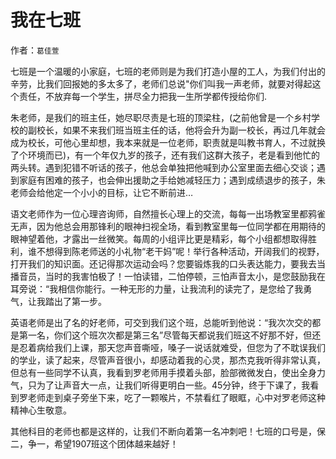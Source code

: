 # 我在七班

作者：`葛佳萱`

七班是一个温暖的小家庭，七班的老师则是为我们打造小屋的工人，为我们付出的辛劳，比我们回报她的多太多了，老师们总说"你们叫我一声老师，就要对得起这个责任，不放弃每一个学生，拼尽全力把我一生所学都传授给你们​. 

朱老师，是我们的班主任，她尽职尽责是七班的顶梁柱，(之前他曾是一个乡村学校的副校长，如果不来我们班当班主任的话，他将会升为副一校长，再过几年就会成为校长，可他心里却想，我本来就是一位老师，职责就是叫教书育人，不过就换了个环境而已)​，有一个年仅九岁的孩子，还有我们这群大孩子，老是看到他忙的两头转。遇到犯错不听话的孩子，他总会单独把他喊到办公室里面去细心交谈；遇到家庭有困难的孩子，也会伸出援助之手给她减轻压力；遇到成绩退步的孩子，朱老师会给他定一个小小的目标，让它不断前进…

语文老师作为一位心理咨询师，自然擅长心理上的交流，每每一出场教室里都鸦雀无声，因为他总会用那锋利的眼神扫视全场，看到教室里每一位同学都在用期待的眼神望着他，才露出一丝微笑。每周的小组评比更是精彩，每个小组都想取得胜利，谁不想得到陈老师送的小礼物“老干妈”呢！举行各种活动，开阔我们的视野，打开我们的知识面。还记得那次运动会吗？您要锻炼我的口头表达能力，要我去当播音员，当时的我害怕极了！一怕读错，二怕停顿，三怕声音太小，是您鼓励我在耳旁说：“我相信你能行。一种无形的力量，让我流利的读完了，是您给了我勇气，让我踏出了第一步。

英语老师是出了名的好老师，可交到我们这个班，总能听到他说：“我次次交的都是第一名，你们这个班次次都是第三名​”尽管每天都说我们班这不好那不好，但还是忍着病给我们上课，那天您声音嘶哑，嗓子一说话就难受，但您为了不耽误我们的学业，读了起来，尽管声音很小，却感动着我的心灵，那杰克我听得非常认真，但总有一些同学不认真，我看到罗老师用手摸着头部，脸部微微发白，使出全身力气，只为了让声音大一点，让我们听得更明白一些。45分钟，终于下课了，我看到罗老师走到桌子旁坐下来，吃了一颗喉片，不禁看红了眼眶，心中对罗老师这种精神心生敬意。

其他科目的老师也都是这样的，让我们不断向着第一名冲刺吧！七班的口号是，保二，争一，希望1907班这个团体越来越好！
